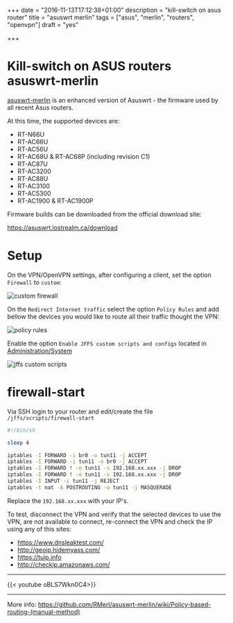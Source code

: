 +++
date = "2016-11-13T17:12:38+01:00"
description = "kill-switch on asus router"
title = "asuswrt merlin"
tags = ["asus", "merlin", "routers", "openvpn"]
draft = "yes"

+++


# Kill-switch on ASUS routers asuswrt-merlin

[asuswrt-merlin](https://github.com/RMerl/asuswrt-merlin) is an enhanced version
of Asuswrt - the firmware used by all recent Asus routers.

At this time, the supported devices are:

- RT-N66U
- RT-AC66U
- RT-AC56U
- RT-AC68U & RT-AC68P (including revision C1)
- RT-AC87U
- RT-AC3200
- RT-AC88U
- RT-AC3100
- RT-AC5300
- RT-AC1900 & RT-AC1900P


Firmware builds can be downloaded from the official download site:

https://asuswrt.lostrealm.ca/download

# Setup

On the VPN/OpenVPN settings, after configuring a client, set the option
``Firewall`` to ``custom``:

![custom firewall](/img/asus-openvpn-firewall.jpg)

On the ``Redirect Internet traffic`` select the option ``Policy Rules`` and add
bellow the devices you would like to route all their traffic thought the VPN:

![policy rules](/img/asus-openvpn-policy-rules.png)


Enable the option ``Enable JFFS custom scripts and configs`` located in
[Administration/System](http://192.168.1.1/Advanced_System_Content.asp)

![jffs custom scripts](/img/asus-jffs-custom-scripts.png)

# firewall-start

Via SSH login to your router and edit/create the file ``/jffs/scripts/firewall-start``

```sh
#!/bin/sh

sleep 4

iptables -I FORWARD -i br0 -o tun11 -j ACCEPT
iptables -I FORWARD -i tun11 -o br0 -j ACCEPT
iptables -I FORWARD ! -o tun11 -s 192.168.xx.xxx -j DROP
iptables -I FORWARD ! -o tun11 -s 192.168.xx.xxx -j DROP
iptables -I INPUT -i tun11 -j REJECT
iptables -t nat -A POSTROUTING -o tun11 -j MASQUERADE
```

Replace the ``192.168.xx.xxx`` with your IP's.


To test, disconnect the VPN and verify that the selected devices to use the VPN,
are not available to connect, re-connect the VPN and check the IP using any of this sites:

- https://www.dnsleaktest.com/
- http://geoip.hidemyass.com/
- https://tuip.info
- http://checkip.amazonaws.com/

---

{{< youtube oBLS7Wkn0C4>}}

---

More info: <https://github.com/RMerl/asuswrt-merlin/wiki/Policy-based-routing-(manual-method)>
